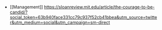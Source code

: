   - [[Management]]
    https://sloanreview.mit.edu/article/the-courage-to-be-candid/?social_token=63b940face331cc79c937f52cb41bbea&utm_source=twitter&utm_medium=social&utm_campaign=sm-direct